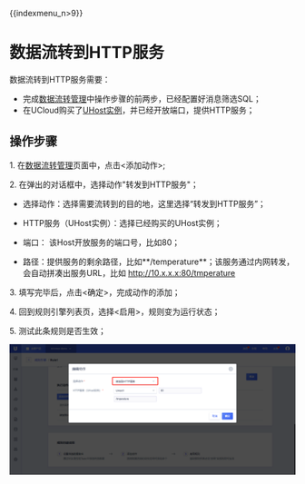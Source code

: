 {{indexmenu_n>9}}

# 数据流转到HTTP服务
数据流转到HTTP服务需要：

- 完成[数据流转管理](data_forwarding)中操作步骤的前两步，已经配置好消息筛选SQL；
- 在UCloud购买了[UHost实例](https://console.ucloud.cn/uhost/uhost)，并已经开放端口，提供HTTP服务；


## 操作步骤

1\. 在[数据流转管理](data_forwarding)页面中，点击<添加动作>;

2\. 在弹出的对话框中，选择动作"转发到HTTP服务"；

   - 选择动作：选择需要流转到的目的地，这里选择“转发到HTTP服务”；

   - HTTP服务（UHost实例）：选择已经购买的UHost实例；

   - 端口： 该Host开放服务的端口号，比如80；

   - 路径：提供服务的剩余路径，比如**/temperature**；该服务通过内网转发，会自动拼凑出服务URL，比如 <http://10.x.x.x:80/tmperature>

3\. 填写完毕后，点击<确定>，完成动作的添加；

4\. 回到规则引擎列表页，选择<启用>，规则变为运行状态；

5\. 测试此条规则是否生效；


![转发到HTTP服务](../../images/转发到HTTP服务.png)



